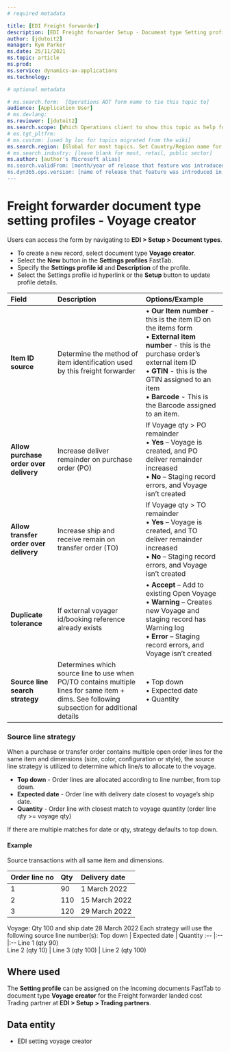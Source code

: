 ```yaml
---
# required metadata

title: [EDI Freight forwarder]
description: [EDI Freight forwarder Setup - Document type Setting profiles - Voyage creator]
author: [jdutoit2]
manager: Kym Parker
ms.date: 25/11/2021
ms.topic: article
ms.prod: 
ms.service: dynamics-ax-applications
ms.technology: 

# optional metadata

# ms.search.form:  [Operations AOT form name to tie this topic to]
audience: [Application User]
# ms.devlang: 
ms.reviewer: [jdutoit2]
ms.search.scope: [Which Operations client to show this topic as help for, to be set by content strategist, see list here: https://microsoft.sharepoint.com/teams/DynDoc/_layouts/15/WopiFrame.aspx?sourcedoc={23419e1c-eb64-42e9-aa9b-79875b428718}&action=edit&wd=target%28Core%20Dynamics%20AX%20CP%20requirements%2Eone%7C4CC185C0%2DEFAA%2D42CD%2D94B9%2D8F2A45E7F61A%2FVersions%20list%20for%20docs%20topics%7CC14BE630%2D5151%2D49D6%2D8305%2D554B5084593C%2F%29]
# ms.tgt_pltfrm: 
# ms.custom: [used by loc for topics migrated from the wiki]
ms.search.region: [Global for most topics. Set Country/Region name for localizations]
# ms.search.industry: [leave blank for most, retail, public sector]
ms.author: [author's Microsoft alias]
ms.search.validFrom: [month/year of release that feature was introduced in, in format yyyy-mm-dd]
ms.dyn365.ops.version: [name of release that feature was introduced in, see list here: https://microsoft.sharepoint.com/teams/DynDoc/_layouts/15/WopiFrame.aspx?sourcedoc={23419e1c-eb64-42e9-aa9b-79875b428718}&action=edit&wd=target%28Core%20Dynamics%20AX%20CP%20requirements%2Eone%7C4CC185C0%2DEFAA%2D42CD%2D94B9%2D8F2A45E7F61A%2FVersions%20list%20for%20docs%20topics%7CC14BE630%2D5151%2D49D6%2D8305%2D554B5084593C%2F%29]
---
```


# Freight forwarder document type setting profiles - Voyage creator

Users can access the form by navigating to **EDI > Setup > Document types**.

- To create a new record, select document type **Voyage creator**.
- Select the **New** button in the **Settings profiles** FastTab.
- Specify the **Settings profile id** and **Description** of the profile.
- Select the Settings profile id hyperlink or the **Setup** button to update profile details.

**Field**           |	**Description**	                          | **Options/Example**
:-------            |:-------                                   |:----------
**Item ID source**  |	Determine the method of item identification used by this freight forwarder	| •	**Our Item number** - this is the item ID on the items form <br> •	**External item number** - this is the purchase order’s external item ID <br> •	**GTIN** - this is the GTIN assigned to an item <br> •	**Barcode** - This is the Barcode assigned to an item.
**Allow purchase order over delivery**  |	Increase deliver remainder on purchase order (PO) |	If Voyage qty > PO remainder <br> •	**Yes** – Voyage is created, and PO deliver remainder increased <br> •	**No** – Staging record errors, and Voyage isn’t created
**Allow transfer order over delivery**  |	Increase ship and receive remain on transfer order (TO) |	If Voyage qty > TO remainder <br> •	**Yes** – Voyage is created, and TO deliver remainder increased <br> •	**No** – Staging record errors, and Voyage isn’t created
**Duplicate tolerance** |	If external voyager id/booking reference already exists	          | •	**Accept** – Add to existing Open Voyage <br> •	**Warning** – Creates new Voyage and staging record has Warning log <br> •	**Error** – Staging record errors, and Voyage isn’t created
**Source line search strategy** |	Determines which source line to use when PO/TO contains multiple lines for same item + dims. See following subsection for additional details	| •	Top down <br> •	Expected date <br> •	Quantity

### Source line strategy
When a purchase or transfer order contains multiple open order lines for the same item and dimensions (size, color, configuration or style), the source line strategy is utilized to determine which line/s to allocate to the voyage.
-	**Top down** - Order lines are allocated according to line number, from top down.
-	**Expected date** - Order line with delivery date closest to voyage’s ship date.
-	**Quantity** - Order line with closest match to voyage quantity (order line qty >= voyage qty)

If there are multiple matches for date or qty, strategy defaults to top down.

#### Example
Source transactions with all same item and dimensions.

Order line no	  | Qty	  | Delivery date
:--             |:--    |:--
1	              | 90	  | 1 March 2022
2	              | 110	  | 15 March 2022
3	              | 120	  | 29 March 2022

Voyage: Qty 100 and ship date 28 March 2022
Each strategy will use the following source line number(s):
Top down	            | Expected date	  | Quantity
:--                   |:--              |:--
Line 1 (qty 90) <br> Line 2 (qty 10)  | Line 3 (qty 100) | Line 2 (qty 100)

## Where used
The **Setting profile** can be assigned on the Incoming documents FastTab to document type **Voyage creator** for the Freight forwarder landed cost Trading partner at **EDI > Setup > Trading partners**.

## Data entity
- EDI setting voyage creator
